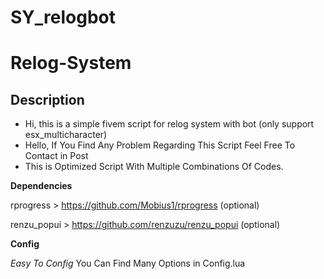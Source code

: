 # SY_relogbot

# Relog-System

## Description
- Hi, this is a simple fivem script for relog system with bot (only support esx_multicharacter)
- Hello, If You Find Any Problem Regarding This Script Feel Free To Contact in Post
- This is Optimized Script With Multiple Combinations Of Codes. 

**Dependencies**


rprogress   > https://github.com/Mobius1/rprogress (optional)

renzu_popui > https://github.com/renzuzu/renzu_popui (optional)

**Config**


*Easy To Config*
You Can Find Many Options in Config.lua





